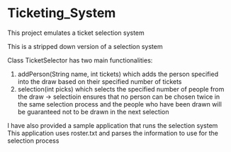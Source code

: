 # Ticketing_System
This project emulates a ticket selection system

This is a stripped down version of a selection system

Class TicketSelector has two main functionalities:
1. addPerson(String name, int tickets) which adds the person specified into the draw based on their specified number of tickets
2. selection(int picks) which selects the specified number of people from the draw -> selectioin ensures that no person can be chosen twice in the same selection process and the people who have been drawn will be guaranteed not to be drawn in the next selection

I have also provided a sample application that runs the selection system <br />
This application uses roster.txt and parses the information to use for the selection process
